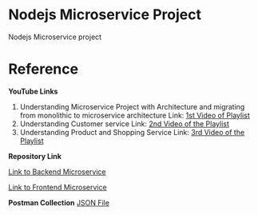 # Nodejs Microservice Project
Nodejs Microservice project

# Reference
**YouTube Links**
1. Understanding Microservice Project with Architecture and migrating from monolithic to microservice architecture
Link: [1st Video of Playlist](https://www.youtube.com/watch?v=EXDkgjU8DDU&list=PLaLqLOj2bk9ZV2RhqXzABUP5QSg42uJEs&index=1&pp=iAQB)
2. Understanding Customer service
Link: [2nd Video of the Playlist](https://www.youtube.com/watch?v=-reuug_7iG0&list=PLaLqLOj2bk9ZV2RhqXzABUP5QSg42uJEs&index=2&pp=iAQB)
3. Understanding Product and Shopping Service
Link: [3rd Video of the Playlist](https://www.youtube.com/watch?v=T-xCylkjSf8&list=PLaLqLOj2bk9ZV2RhqXzABUP5QSg42uJEs&index=4&pp=iAQB)

**Repository Link**

[Link to Backend Microservice](https://github.com/codergogoi/nodejs_microservice)

[Link to Frontend Microservice](https://github.com/devarsh10/microservice-frontend)

**Postman Collection**
[JSON File](https://github.com/codergogoi/Grocery_Online_Shopping_App/blob/master/online_shopping_monolithic/Microservices%20Tutorial.postman_collection.json)
